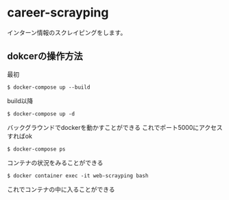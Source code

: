 # career-scrayping
インターン情報のスクレイピングをします。

## dokcerの操作方法
最初
```
$ docker-compose up --build
```

build以降
```
$ docker-compose up -d
```
バックグラウンドでdockerを動かすことができる
これでポート5000にアクセスすればok

```
$ docker-compose ps
```
コンテナの状況をみることができる

```
$ docker container exec -it web-scrayping bash
```
これでコンテナの中に入ることができる
